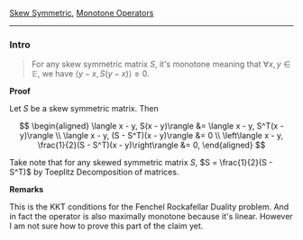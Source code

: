 [Skew Symmetric](../../AMATH%20584%20Numerical%20Linear%20Algebra/Matrix%20Theory/Skew%20Symmetric.md), [Monotone Operators](Monotone%20Operators.md)


---
### **Intro**

> For any skew symmetric matrix $S$, it's monotone meaning that $\forall x, y\in \mathbb E$, we have $\langle y - x, S(y - x)\rangle \ge 0$. 

**Proof**

Let $S$  be a skew symmetric matrix. Then

$$
\begin{aligned}
    \langle x - y, S(x - y)\rangle &= \langle x - y, S^T(x - y)\rangle
    \\
    \langle x - y, (S - S^T)(x - y)\rangle &= 0
    \\
    \left\langle x - y, \frac{1}{2}(S - S^T)(x - y)\right\rangle &= 0, 
\end{aligned}
$$

Take note that for any skewed symmetric matrix $S$, $S = \frac{1}{2}(S - S^T)$ by Toeplitz Decomposition of matrices. 


**Remarks**

This is the KKT conditions for the Fenchel Rockafellar Duality problem. And in fact the operator is also maximally monotone because it's linear. However I am not sure how to prove this part of the claim yet. 